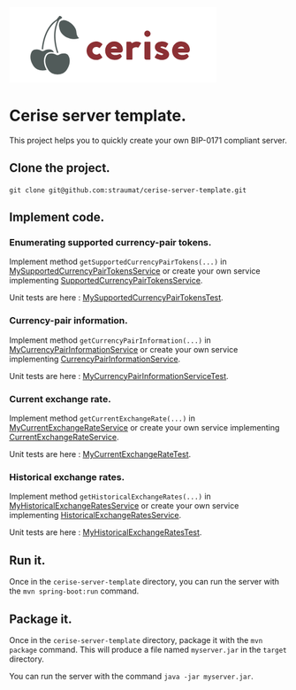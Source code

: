 ![Cerise BIP-0171](logo.png)
# Cerise server template.
This project helps you to quickly create your own BIP-0171 compliant server.

## Clone the project.
`git clone git@github.com:straumat/cerise-server-template.git`

## Implement code.

### Enumerating supported currency-pair tokens.
Implement method `getSupportedCurrencyPairTokens(...)` in [MySupportedCurrencyPairTokensService](https://github.com/straumat/cerise-server-template/blob/master/src/main/java/com/oakinvest/cerise/myserver/service/MySupportedCurrencyPairTokensService.java) or create your own service implementing [SupportedCurrencyPairTokensService](https://github.com/straumat/cerise/blob/master/src/main/java/com/oakinvest/cerise/service/SupportedCurrencyPairTokensService.java).

Unit tests are here : [MySupportedCurrencyPairTokensTest](https://github.com/straumat/cerise-server-template/blob/master/src/test/java/com/oakinvest/cerise/myserver/service/MySupportedCurrencyPairTokensTest.java).

### Currency-pair information.
Implement method `getCurrencyPairInformation(...)` in [MyCurrencyPairInformationService](https://github.com/straumat/cerise-server-template/blob/master/src/main/java/com/oakinvest/cerise/myserver/service/MyCurrencyPairInformationService.java) or create your own service implementing [CurrencyPairInformationService](https://github.com/straumat/cerise/blob/master/src/main/java/com/oakinvest/cerise/service/CurrencyPairInformationService.java).

Unit tests are here : [MyCurrencyPairInformationServiceTest](https://github.com/straumat/cerise-server-template/blob/master/src/test/java/com/oakinvest/cerise/myserver/service/MyCurrencyPairInformationServiceTest.java).

### Current exchange rate.
Implement method `getCurrentExchangeRate(...)` in [MyCurrentExchangeRateService](https://github.com/straumat/cerise-server-template/blob/master/src/main/java/com/oakinvest/cerise/myserver/service/MyCurrentExchangeRateService.java) or create your own service implementing [CurrentExchangeRateService](https://github.com/straumat/cerise/blob/master/src/main/java/com/oakinvest/cerise/service/CurrentExchangeRateService.java).

Unit tests are here : [MyCurrentExchangeRateTest](https://github.com/straumat/cerise-server-template/blob/master/src/test/java/com/oakinvest/cerise/myserver/service/MyCurrentExchangeRateTest.java).

### Historical exchange rates.
Implement method `getHistoricalExchangeRates(...)` in [MyHistoricalExchangeRatesService](https://github.com/straumat/cerise-server-template/blob/master/src/main/java/com/oakinvest/cerise/myserver/service/MyHistoricalExchangeRatesService.java) or create your own service implementing [HistoricalExchangeRatesService](https://github.com/straumat/cerise/blob/master/src/main/java/com/oakinvest/cerise/service/HistoricalExchangeRatesService.java).

Unit tests are here : [MyHistoricalExchangeRatesTest](https://github.com/straumat/cerise-server-template/blob/master/src/test/java/com/oakinvest/cerise/myserver/service/MyHistoricalExchangeRatesTest.java).

## Run it.
Once in the `cerise-server-template` directory, you can run the server with the `mvn spring-boot:run` command.

## Package it.
Once in the `cerise-server-template` directory, package it with the `mvn package` command. This will produce a file named `myserver.jar` in the `target` directory.

You can run the server with the command `java -jar myserver.jar`.
